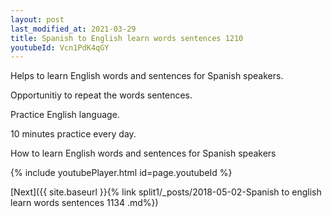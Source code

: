 ```yaml
---
layout: post
last_modified_at: 2021-03-29
title: Spanish to English learn words sentences 1210 
youtubeId: Vcn1PdK4qGY
---
```

 
 
Helps to learn English words and sentences for Spanish speakers.

Opportunitiy to repeat the words sentences. 

Practice English language. 
 
10 minutes practice every day. 
 
How to learn English words and sentences for Spanish speakers 
 
{% include youtubePlayer.html id=page.youtubeId %}
 
 
[Next]({{ site.baseurl }}{% link  split1/_posts/2018-05-02-Spanish to english learn words sentences 1134 .md%})
 
